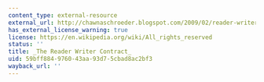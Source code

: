 ```yaml
---
content_type: external-resource
external_url: http://chawnaschroeder.blogspot.com/2009/02/reader-writer-contract.html
has_external_license_warning: true
license: https://en.wikipedia.org/wiki/All_rights_reserved
status: ''
title: _The Reader Writer Contract_
uid: 59bff884-9760-43aa-93d7-5cbad8ac2bf3
wayback_url: ''
---
```

